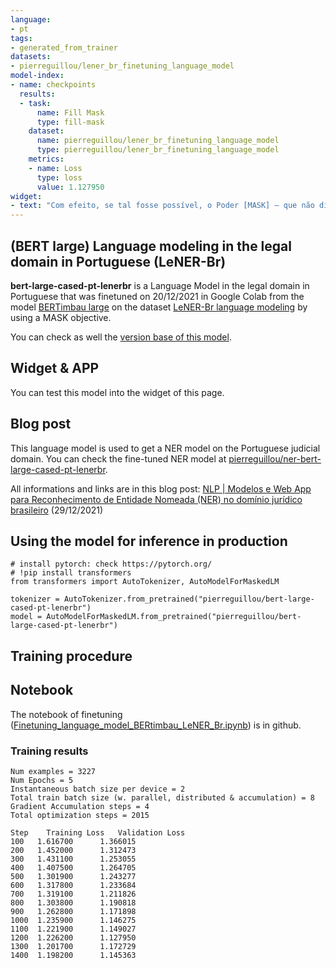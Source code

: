 ```yaml
---
language: 
- pt
tags:
- generated_from_trainer
datasets:
- pierreguillou/lener_br_finetuning_language_model
model-index:
- name: checkpoints
  results:
  - task:
      name: Fill Mask
      type: fill-mask
    dataset:
      name: pierreguillou/lener_br_finetuning_language_model
      type: pierreguillou/lener_br_finetuning_language_model
    metrics:
    - name: Loss
      type: loss
      value: 1.127950
widget:
- text: "Com efeito, se tal fosse possível, o Poder [MASK] – que não dispõe de função legislativa – passaria a desempenhar atribuição que lhe é institucionalmente estranha (a de legislador positivo), usurpando, desse modo, no contexto de um sistema de poderes essencialmente limitados, competência que não lhe pertence, com evidente transgressão ao princípio constitucional da separação de poderes."
---
```


## (BERT large) Language modeling in the legal domain in Portuguese (LeNER-Br)

**bert-large-cased-pt-lenerbr** is a Language Model in the legal domain in Portuguese that was finetuned on 20/12/2021 in Google Colab from the model [BERTimbau large](https://huggingface.co/neuralmind/bert-large-portuguese-cased) on the dataset [LeNER-Br language modeling](https://huggingface.co/datasets/pierreguillou/lener_br_finetuning_language_model) by using a MASK objective.

You can check as well the [version base of this model](https://huggingface.co/pierreguillou/bert-base-cased-pt-lenerbr).
  
## Widget & APP

You can test this model into the widget of this page.

## Blog post

This language model is used to get a NER model on the Portuguese judicial domain. You can check the fine-tuned NER model at [pierreguillou/ner-bert-large-cased-pt-lenerbr](https://huggingface.co/pierreguillou/ner-bert-large-cased-pt-lenerbr).

All informations and links are in this blog post: [NLP | Modelos e Web App para Reconhecimento de Entidade Nomeada (NER) no domínio jurídico brasileiro](https://medium.com/@pierre_guillou/nlp-modelos-e-web-app-para-reconhecimento-de-entidade-nomeada-ner-no-dom%C3%ADnio-jur%C3%ADdico-b658db55edfb) (29/12/2021)

## Using the model for inference in production
````
# install pytorch: check https://pytorch.org/
# !pip install transformers 
from transformers import AutoTokenizer, AutoModelForMaskedLM

tokenizer = AutoTokenizer.from_pretrained("pierreguillou/bert-large-cased-pt-lenerbr")
model = AutoModelForMaskedLM.from_pretrained("pierreguillou/bert-large-cased-pt-lenerbr")
````

## Training procedure

## Notebook

The notebook of finetuning ([Finetuning_language_model_BERtimbau_LeNER_Br.ipynb](https://github.com/piegu/language-models/blob/master/Finetuning_language_model_BERtimbau_LeNER_Br.ipynb)) is in github.

### Training results

````
Num examples = 3227
Num Epochs = 5
Instantaneous batch size per device = 2
Total train batch size (w. parallel, distributed & accumulation) = 8
Gradient Accumulation steps = 4
Total optimization steps = 2015

Step	Training Loss	Validation Loss
100   1.616700      1.366015
200   1.452000      1.312473
300   1.431100      1.253055
400   1.407500      1.264705
500   1.301900      1.243277
600   1.317800      1.233684
700   1.319100      1.211826
800   1.303800      1.190818
900   1.262800      1.171898
1000  1.235900      1.146275
1100  1.221900      1.149027
1200  1.226200      1.127950
1300  1.201700      1.172729
1400  1.198200      1.145363
````